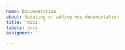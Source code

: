 ```yaml
---
name: Documentation
about: Updating or adding new documentation
title: 'docs: '
labels: docs
assignees: ''

---
```



